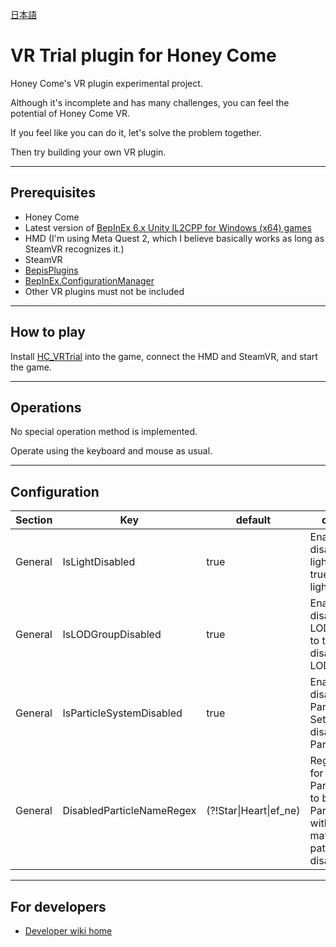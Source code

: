 [日本語](README.ja.md)

# VR Trial plugin for Honey Come
Honey Come's VR plugin experimental project.

Although it's incomplete and has many challenges, you can feel the potential of Honey Come VR.

If you feel like you can do it, let's solve the problem together.

Then try building your own VR plugin.

----

## Prerequisites
- Honey Come
- Latest version of [BepInEx 6.x Unity IL2CPP for Windows (x64) games](https://builds.bepinex.dev/projects/bepinex_be)
- HMD (I'm using Meta Quest 2, which I believe basically works as long as SteamVR recognizes it.)
- SteamVR
- [BepisPlugins](https://github.com/IllusionMods/BepisPlugins/)
- [BepInEx.ConfigurationManager](https://github.com/BepInEx/BepInEx.ConfigurationManager)
- Other VR plugins must not be included

----

## How to play
Install [HC_VRTrial](https://github.com/toydev/HC_VRTrial/releases) into the game, connect the HMD and SteamVR, and start the game.

----

## Operations
No special operation method is implemented.

Operate using the keyboard and mouse as usual.

----

## Configuration
|Section|Key|default|description|
|----|----|----|----|
|General|IsLightDisabled|true|Enables the disabling of lights. Set to true to disable lights.|
|General|IsLODGroupDisabled|true|Enables the disabling of LODGroups. Set to true to disable LODGroups.|
|General|IsParticleSystemDisabled|true|Enables the disabling of ParticleSystems. Set to true to disable ParticleSystems.|
|General|DisabledParticleNameRegex|(?!Star\|Heart\|ef_ne)|Regex pattern for names of ParticleSystems to be disabled. ParticleSystems with names matching this pattern will be disabled.|

----

## For developers

- [Developer wiki home](https://github.com/toydev/HC_VRTrial/wiki/Home) 

